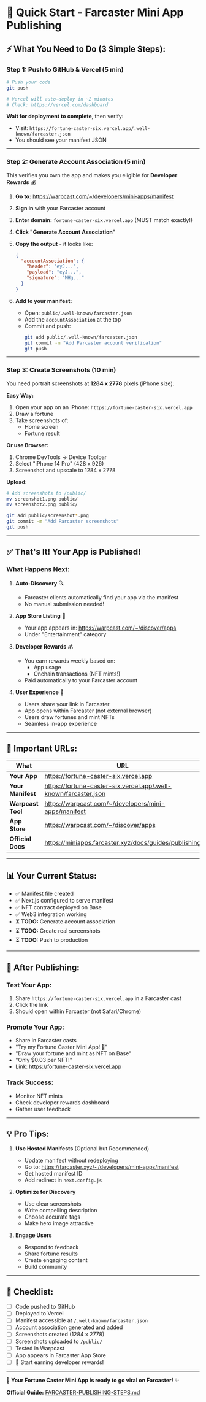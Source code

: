 # 🚀 Quick Start - Farcaster Mini App Publishing

## ⚡ **What You Need to Do (3 Simple Steps):**

### **Step 1: Push to GitHub & Vercel (5 min)**

```bash
# Push your code
git push

# Vercel will auto-deploy in ~2 minutes
# Check: https://vercel.com/dashboard
```

**Wait for deployment to complete**, then verify:
- Visit: `https://fortune-caster-six.vercel.app/.well-known/farcaster.json`
- You should see your manifest JSON

---

### **Step 2: Generate Account Association (5 min)**

This verifies you own the app and makes you eligible for **Developer Rewards** 💰

1. **Go to:** https://warpcast.com/~/developers/mini-apps/manifest
2. **Sign in** with your Farcaster account
3. **Enter domain:** `fortune-caster-six.vercel.app` (MUST match exactly!)
4. **Click "Generate Account Association"**
5. **Copy the output** - it looks like:
   ```json
   {
     "accountAssociation": {
       "header": "eyJ...",
       "payload": "eyJ...",
       "signature": "MHg..."
     }
   }
   ```

6. **Add to your manifest:**
   - Open: `public/.well-known/farcaster.json`
   - Add the `accountAssociation` at the top
   - Commit and push:
     ```bash
     git add public/.well-known/farcaster.json
     git commit -m "Add Farcaster account verification"
     git push
     ```

---

### **Step 3: Create Screenshots (10 min)**

You need portrait screenshots at **1284 x 2778** pixels (iPhone size).

**Easy Way:**
1. Open your app on an iPhone: `https://fortune-caster-six.vercel.app`
2. Draw a fortune
3. Take screenshots of:
   - Home screen
   - Fortune result

**Or use Browser:**
1. Chrome DevTools → Device Toolbar
2. Select "iPhone 14 Pro" (428 x 926)
3. Screenshot and upscale to 1284 x 2778

**Upload:**
```bash
# Add screenshots to /public/
mv screenshot1.png public/
mv screenshot2.png public/

git add public/screenshot*.png
git commit -m "Add Farcaster screenshots"
git push
```

---

## ✅ **That's It! Your App is Published!**

### **What Happens Next:**

1. **Auto-Discovery** 🔍
   - Farcaster clients automatically find your app via the manifest
   - No manual submission needed!

2. **App Store Listing** 🏪
   - Your app appears in: https://warpcast.com/~/discover/apps
   - Under "Entertainment" category

3. **Developer Rewards** 💰
   - You earn rewards weekly based on:
     - App usage
     - Onchain transactions (NFT mints!)
   - Paid automatically to your Farcaster account

4. **User Experience** 🎯
   - Users share your link in Farcaster
   - App opens within Farcaster (not external browser)
   - Users draw fortunes and mint NFTs
   - Seamless in-app experience

---

## 🔗 **Important URLs:**

| What | URL |
|------|-----|
| **Your App** | https://fortune-caster-six.vercel.app |
| **Your Manifest** | https://fortune-caster-six.vercel.app/.well-known/farcaster.json |
| **Warpcast Tool** | https://warpcast.com/~/developers/mini-apps/manifest |
| **App Store** | https://warpcast.com/~/discover/apps |
| **Official Docs** | https://miniapps.farcaster.xyz/docs/guides/publishing |

---

## 📊 **Your Current Status:**

- ✅ Manifest file created
- ✅ Next.js configured to serve manifest
- ✅ NFT contract deployed on Base
- ✅ Web3 integration working
- ⏳ **TODO:** Generate account association
- ⏳ **TODO:** Create real screenshots
- ⏳ **TODO:** Push to production

---

## 🎯 **After Publishing:**

### **Test Your App:**
1. Share `https://fortune-caster-six.vercel.app` in a Farcaster cast
2. Click the link
3. Should open within Farcaster (not Safari/Chrome)

### **Promote Your App:**
- Share in Farcaster casts
- "Try my Fortune Caster Mini App! 🎋"
- "Draw your fortune and mint as NFT on Base"
- "Only $0.03 per NFT!"
- Link: https://fortune-caster-six.vercel.app

### **Track Success:**
- Monitor NFT mints
- Check developer rewards dashboard
- Gather user feedback

---

## 💡 **Pro Tips:**

1. **Use Hosted Manifests** (Optional but Recommended)
   - Update manifest without redeploying
   - Go to: https://farcaster.xyz/~/developers/mini-apps/manifest
   - Get hosted manifest ID
   - Add redirect in `next.config.js`

2. **Optimize for Discovery**
   - Use clear screenshots
   - Write compelling description
   - Choose accurate tags
   - Make hero image attractive

3. **Engage Users**
   - Respond to feedback
   - Share fortune results
   - Create engaging content
   - Build community

---

## 📝 **Checklist:**

- [ ] Code pushed to GitHub
- [ ] Deployed to Vercel
- [ ] Manifest accessible at `/.well-known/farcaster.json`
- [ ] Account association generated and added
- [ ] Screenshots created (1284 x 2778)
- [ ] Screenshots uploaded to `/public/`
- [ ] Tested in Warpcast
- [ ] App appears in Farcaster App Store
- [ ] 🎉 Start earning developer rewards!

---

**🎋 Your Fortune Caster Mini App is ready to go viral on Farcaster!** ✨

**Official Guide:** [FARCASTER-PUBLISHING-STEPS.md](FARCASTER-PUBLISHING-STEPS.md)
